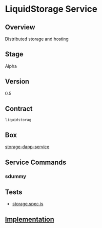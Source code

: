 LiquidStorage Service
=================

## Overview
Distributed storage and hosting

## Stage
Alpha

## Version
0.5

## Contract

```liquidstorag```

## Box
[storage-dapp-service](../../developers/boxes/storage-dapp-service)

## Service Commands
### sdummy
## Tests 
* [storage.spec.js](https://github.com/liquidapps-io/zeus-sdk/tree/master/boxes/groups/services/storage-dapp-service/test/storage.spec.js)
## [Implementation](https://github.com/liquidapps-io/zeus-sdk/tree/master/boxes/groups/services/storage-dapp-service/contracts/eos/dappservices/_storage_impl.hpp)
